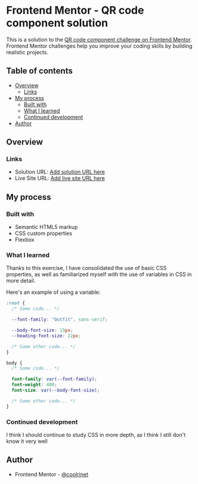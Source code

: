 # Frontend Mentor - QR code component solution

This is a solution to the [QR code component challenge on Frontend Mentor](https://www.frontendmentor.io/challenges/qr-code-component-iux_sIO_H). Frontend Mentor challenges help you improve your coding skills by building realistic projects.

## Table of contents

- [Overview](#overview)
  - [Links](#links)
- [My process](#my-process)
  - [Built with](#built-with)
  - [What I learned](#what-i-learned)
  - [Continued development](#continued-development)
- [Author](#author)

## Overview

### Links

- Solution URL: [Add solution URL here](https://your-solution-url.com)
- Live Site URL: [Add live site URL here](https://your-live-site-url.com)

## My process

### Built with

- Semantic HTML5 markup
- CSS custom properties
- Flexbox

### What I learned

Thanks to this exercise, I have consolidated the use of basic CSS properties, as well as familiarized myself with the use of variables in CSS in more detail.

Here's an example of using a variable:

```css
:root {
  /* Some code... */

  --font-family: "Outfit", sans-serif;

  --body-font-size: 15px;
  --heading-font-size: 22px;

  /* Some other code... */
}

body {
  /* Some code... */

  font-family: var(--font-family);
  font-weight: 400;
  font-size: var(--body-font-size);

  /* Some other code... */
}
```

### Continued development

I think I should continue to study CSS in more depth, as I think I still don't know it very well

## Author

- Frontend Mentor - [@coolrinet](https://www.frontendmentor.io/profile/coolrinet)

